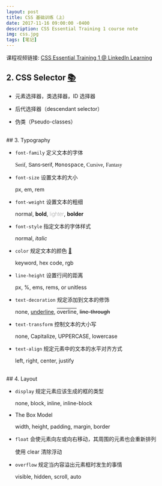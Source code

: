 ```yaml
---
layout: post
title: CSS 基础训练（上）
date: 2017-11-16 09:00:00 -0400
description: CSS Essential Training 1 course note
img: css.jpg
tags: [笔记]
---
```




课程视频链接: [CSS Essential Training 1 @ LinkedIn Learning](https://www.linkedin.com/learning/css-essential-training-1)


## 2. CSS Selector <a href="http://www.runoob.com/cssref/css-selectors.html" target="_blank">📚</a>

- 元素选择器，类选择器，ID 选择器

- 后代选择器（descendant selector）

- 伪类（Pseudo-classes）

<br>
## 3. Typography

- `font-family` 定义文本的字体

    <span style="font-family: Serif">Serif</span>, 
    <span style="font-family: Sans-serif">Sans-serif</span>, 
    <span style="font-family: Monospace">Monospace</span>, 
    <span style="font-family: Cursive">Cursive</span>, 
    <span style="font-family: Fantasy">Fantasy</span>

- `font-size` 设置文本的大小

    px, em, rem
 
 - `font-weight` 设置文本的粗细
 
    <span style="font-weight:normal">normal</span>, 
    <span style="font-weight:bold">bold</span>, 
    <span style="font-weight:lighter">lighter</span>, 
    <span style="font-weight:bolder">bolder</span>

- `font-style` 指定文本的字体样式

   <span style="font-style:normal">normal</span>, 
   <span style="font-style:italic">italic</span>

- `color` 规定文本的颜色 <a href="http://colours.neilorangepeel.com/" target="_blank">🌈 </a>

   keyword, hex code, rgb

- `line-height` 设置行间的距离

   px, %, ems, rems, or unitless
   
- `text-decoration` 规定添加到文本的修饰

   <span style="text-decoration:none">none</span>, 
   <span style="text-decoration:underline">underline</span>, 
   <span style="text-decoration:overline">overline</span>, 
   <span style="text-decoration:line-through">line-through</span> 
   

- `text-transform` 控制文本的大小写

   <span style="text-transform:none">none</span>, 
   <span style="text-transform:capitalize">capitalize</span>, 
   <span style="text-transform:uppercase">uppercase</span>, 
   <span style="text-transform:lowercase">lowercase</span>  
- `text-align` 规定元素中的文本的水平对齐方式

   left, right, center, justify
   
   
<br>   
## 4. Layout

- `display` 规定元素应该生成的框的类型

   none, block, inline, inline-block
   
- The Box Model

  width, height, padding, margin, border
  
- `float` 会使元素向左或向右移动，其周围的元素也会重新排列

   使用 clear 清除浮动 
   
- `overflow` 规定当内容溢出元素框时发生的事情

   visible, hidden, scroll, auto
   
